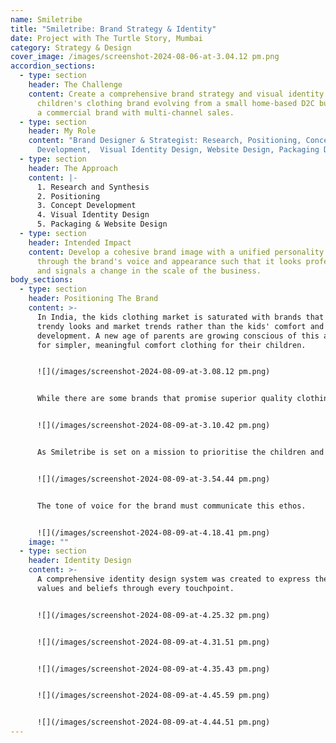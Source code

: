 ```yaml
---
name: Smiletribe
title: "Smiletribe: Brand Strategy & Identity"
date: Project with The Turtle Story, Mumbai
category: Strategy & Design
cover_image: /images/screenshot-2024-08-06-at-3.04.12 pm.png
accordion_sections:
  - type: section
    header: The Challenge
    content: Create a comprehensive brand strategy and visual identity for a
      children's clothing brand evolving from a small home-based D2C business to
      a commercial brand with multi-channel sales.
  - type: section
    header: My Role
    content: "Brand Designer & Strategist: Research, Positioning, Concept
      Development,  Visual Identity Design, Website Design, Packaging Design"
  - type: section
    header: The Approach
    content: |-
      1. Research and Synthesis
      2. Positioning
      3. Concept Development
      4. Visual Identity Design
      5. Packaging & Website Design
  - type: section
    header: Intended Impact
    content: Develop a cohesive brand image with a unified personality expressed
      through the brand's voice and appearance such that it looks professional
      and signals a change in the scale of the business.
body_sections:
  - type: section
    header: Positioning The Brand
    content: >-
      In India, the kids clothing market is saturated with brands that focus on
      trendy looks and market trends rather than the kids' comfort and
      development. A new age of parents are growing conscious of this and opting
      for simpler, meaningful comfort clothing for their children. 


      ![](/images/screenshot-2024-08-09-at-3.08.12 pm.png)


      While there are some brands that promise superior quality clothing, they are priced at a premium. Smiletribe is uniquely positioned to provide the best quality clothing with comparably affordable prices. It can build an image as a brand that is built to nurture the kid and elevate clothing to an experience that contributes to the development of the child.


      ![](/images/screenshot-2024-08-09-at-3.10.42 pm.png)


      As Smiletribe is set on a mission to prioritise the children and encourage them to truly express themselves, it must be guided by the following values:


      ![](/images/screenshot-2024-08-09-at-3.54.44 pm.png)


      The tone of voice for the brand must communicate this ethos.


      ![](/images/screenshot-2024-08-09-at-4.18.41 pm.png)
    image: ""
  - type: section
    header: Identity Design
    content: >-
      A comprehensive identity design system was created to express the brand's
      values and beliefs through every touchpoint.


      ![](/images/screenshot-2024-08-09-at-4.25.32 pm.png)


      ![](/images/screenshot-2024-08-09-at-4.31.51 pm.png)


      ![](/images/screenshot-2024-08-09-at-4.35.43 pm.png)


      ![](/images/screenshot-2024-08-09-at-4.45.59 pm.png)


      ![](/images/screenshot-2024-08-09-at-4.44.51 pm.png)
---
```

